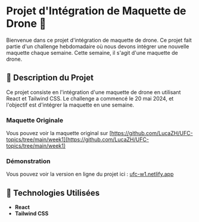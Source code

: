 # Projet d'Intégration de Maquette de Drone 🚁

Bienvenue dans ce projet d'intégration de maquette de drone. Ce projet fait partie d'un challenge hebdomadaire où nous devons intégrer une nouvelle maquette chaque semaine. Cette semaine, il s'agit d'une maquette de drone.

## 📜 Description du Projet

Ce projet consiste en l'intégration d'une maquette de drone en utilisant React et Tailwind CSS. Le challenge a commencé le 20 mai 2024, et l'objectif est d'intégrer la maquette en une semaine.

### Maquette Originale

Vous pouvez voir la maquette original sur [https://github.com/LucaZH/UFC-topics/tree/main/week1](https://github.com/LucaZH/UFC-topics/tree/main/week1)

### Démonstration

Vous pouvez voir la version en ligne du projet ici : [ufc-w1.netlify.app](https://ufc-w1.netlify.app)

## 🚀 Technologies Utilisées

- **React**
- **Tailwind CSS**
